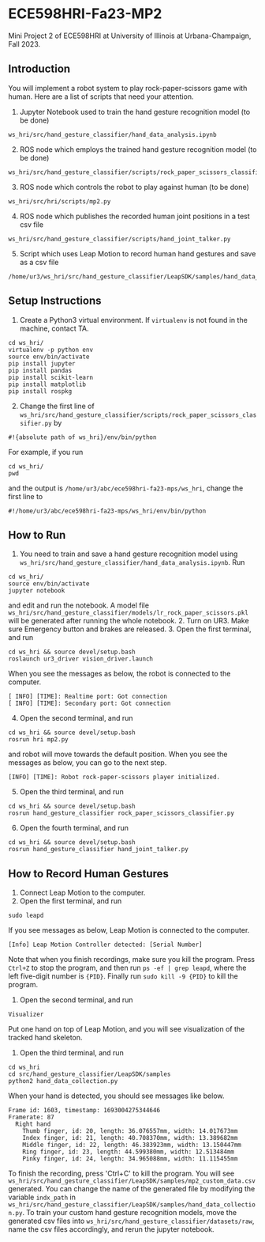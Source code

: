 # ECE598HRI-Fa23-MP2
Mini Project 2 of ECE598HRI at University of Illinois at Urbana-Champaign, Fall 2023.

## Introduction
You will implement a robot system to play rock-paper-scissors game with human. Here are a list of scripts that need your attention.
1. Jupyter Notebook used to train the hand gesture recognition model (to be done)
```
ws_hri/src/hand_gesture_classifier/hand_data_analysis.ipynb
```
2. ROS node which employs the trained hand gesture recognition model (to be done)
```
ws_hri/src/hand_gesture_classifier/scripts/rock_paper_scissors_classifier.py
```
3. ROS node which controls the robot to play against human (to be done)
```
ws_hri/src/hri/scripts/mp2.py
```
4. ROS node which publishes the recorded human joint positions in a test csv file
```
ws_hri/src/hand_gesture_classifier/scripts/hand_joint_talker.py
```
5. Script which uses Leap Motion to record human hand gestures and save as a csv file
```
/home/ur3/ws_hri/src/hand_gesture_classifier/LeapSDK/samples/hand_data_collection.py
```

## Setup Instructions
1. Create a Python3 virtual environment. If `virtualenv` is not found in the machine, contact TA.
```
cd ws_hri/
virtualenv -p python env
source env/bin/activate
pip install jupyter
pip install pandas
pip install scikit-learn
pip install matplotlib
pip install rospkg
```
2. Change the first line of `ws_hri/src/hand_gesture_classifier/scripts/rock_paper_scissors_classifier.py` by
```
#!{absolute path of ws_hri}/env/bin/python
```
For example, if you run
```
cd ws_hri/
pwd
```
and the output is `/home/ur3/abc/ece598hri-fa23-mps/ws_hri`, change the first line to
```
#!/home/ur3/abc/ece598hri-fa23-mps/ws_hri/env/bin/python
```

## How to Run
1. You need to train and save a hand gesture recognition model using `ws_hri/src/hand_gesture_classifier/hand_data_analysis.ipynb`. Run
```
cd ws_hri/
source env/bin/activate
jupyter notebook
```
and edit and run the notebook. A model file `ws_hri/src/hand_gesture_classifier/models/lr_rock_paper_scissors.pkl` will be generated after running the whole notebook.
2. Turn on UR3. Make sure Emergency button and brakes are released.
3. Open the first terminal, and run
```
cd ws_hri && source devel/setup.bash
roslaunch ur3_driver vision_driver.launch
```
When you see the messages as below, the robot is connected to the computer.
```
[ INFO] [TIME]: Realtime port: Got connection
[ INFO] [TIME]: Secondary port: Got connection
```
4. Open the second terminal, and run
```
cd ws_hri && source devel/setup.bash
rosrun hri mp2.py
```
and robot will move towards the default position. When you see the messages as below, you can go to the next step.
```
[INFO] [TIME]: Robot rock-paper-scissors player initialized.
```
5. Open the third terminal, and run
```
cd ws_hri && source devel/setup.bash
rosrun hand_gesture_classifier rock_paper_scissors_classifier.py
```
6. Open the fourth terminal, and run
```
cd ws_hri && source devel/setup.bash
rosrun hand_gesture_classifier hand_joint_talker.py
```

## How to Record Human Gestures
1. Connect Leap Motion to the computer.
2. Open the first terminal, and run
```
sudo leapd
```
If you see messages as below, Leap Motion is connected to the computer.
```
[Info] Leap Motion Controller detected: [Serial Number]
```
Note that when you finish recordings, make sure you kill the program. Press `Ctrl+Z` to stop the program, and then run `ps -ef | grep leapd`, where the left five-digit number is `{PID}`. Finally run `sudo kill -9 {PID}` to kill the program.
1. Open the second terminal, and run
```
Visualizer
```
Put one hand on top of Leap Motion, and you will see visualization of the tracked hand skeleton.
1. Open the third terminal, and run
```
cd ws_hri
cd src/hand_gesture_classifier/LeapSDK/samples
python2 hand_data_collection.py
```
When your hand is detected, you should see messages like below.
```
Frame id: 1603, timestamp: 1693004275344646
Framerate: 87
  Right hand
    Thumb finger, id: 20, length: 36.076557mm, width: 14.017673mm
    Index finger, id: 21, length: 40.708370mm, width: 13.389682mm
    Middle finger, id: 22, length: 46.383923mm, width: 13.150447mm
    Ring finger, id: 23, length: 44.599380mm, width: 12.513484mm
    Pinky finger, id: 24, length: 34.965088mm, width: 11.115455mm
```
To finish the recording, press 'Ctrl+C' to kill the program. You will see `ws_hri/src/hand_gesture_classifier/LeapSDK/samples/mp2_custom_data.csv` generated. You can change the name of the generated file by modifying the variable `indx_path` in `ws_hri/src/hand_gesture_classifier/LeapSDK/samples/hand_data_collection.py`. To train your custom hand gesture recognition models, move the generated csv files into `ws_hri/src/hand_gesture_classifier/datasets/raw`, name the csv files accordingly, and rerun the jupyter notebook.